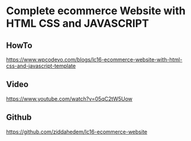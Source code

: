 # Complete ecommerce Website with HTML CSS and JAVASCRIPT

## HowTo
https://www.wpcodevo.com/blogs/lc16-ecommerce-website-with-html-css-and-javascript-template
## Video
https://www.youtube.com/watch?v=05qC2tW5Uow
## Github
https://github.com/ziddahedem/lc16-ecommerce-website
